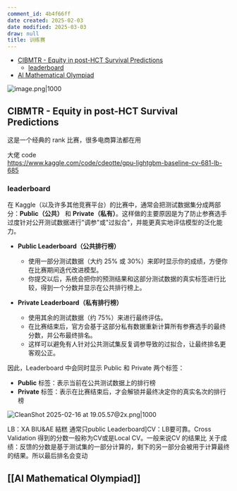 ```yaml
---
comment_id: 4b4f66ff
date created: 2025-02-03
date modified: 2025-03-03
draw: null
title: 训练赛
---
```

- [CIBMTR - Equity in post-HCT Survival Predictions](#CIBMTR%20-%20Equity%20in%20post-HCT%20Survival%20Predictions)
	- [leaderboard](#leaderboard)
- [Al Mathematical Olympiad](#Al%20Mathematical%20Olympiad)

![image.png|1000](https://imagehosting4picgo.oss-cn-beijing.aliyuncs.com/imagehosting/fix-dir%2Fpicgo%2Fpicgo-clipboard-images%2F2025%2F02%2F03%2F00-26-31-d0edb57070afa6c36d885e41068db74f-202502030026766-97f7f0.png)

## CIBMTR - Equity in post-HCT Survival Predictions

这是一个经典的 rank 比赛，很多电商算法都在用

大佬 code  
https://www.kaggle.com/code/cdeotte/gpu-lightgbm-baseline-cv-681-lb-685

### leaderboard

在 Kaggle（以及许多其他竞赛平台）的比赛中，通常会把测试数据集分成两部分：**Public（公共）** 和 **Private（私有）**。这样做的主要原因是为了防止参赛选手过度针对公开测试数据进行"调参"或"过拟合"，并能更真实地评估模型的泛化能力。

- **Public Leaderboard（公共排行榜）**
    
    - 使用一部分测试数据（大约 25% 或 30%）来即时显示你的成绩，方便你在比赛期间迭代改进模型。
    - 你提交以后，系统会把你的预测结果和这部分测试数据的真实标签进行比较，得到一个分数并显示在公共排行榜上。
- **Private Leaderboard（私有排行榜）**
    
    - 使用其余的测试数据（约 75%）来进行最终评估。
    - 在比赛结束后，官方会基于这部分私有数据重新计算所有参赛选手的最终分数，并公布最终排名。
    - 这样可以避免有人针对公共测试集反复调参导致的过拟合，让最终排名更客观公正。

因此，Leaderboard 中会同时显示 Public 和 Private 两个标签：

- **Public** 标签：表示当前在公共测试数据上的排行榜
- **Private** 标签：表示在比赛结束后，才会解锁并最终决定你的真实名次的排行榜

![CleanShot 2025-02-16 at 19.05.57@2x.png|1000](https://imagehosting4picgo.oss-cn-beijing.aliyuncs.com/imagehosting/fix-dir%2Fmedia%2Fmedia_iCWF0DXl1k%2F2025%2F02%2F16%2F19-06-02-c8790f2e16ace58b88658469ebfcfc01-CleanShot%202025-02-16%20at%2019.05.57-2x-c410e9.png)

LB：XA BIU&AE 結糕 通常只public Leaderboard]CV：LB要可靠。Cross Validation 得到的分数一般称为CV或是Local CV。一般来说CV 的结果比 关于成绩：反馈的分数是基于测试集的一部分计算的，剩下的另一部分会被用于计算最终的结果。所以最后排名会变动

## [[Al Mathematical Olympiad]]
